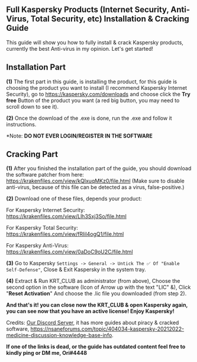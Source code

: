 ## **Full Kaspersky Products (Internet Security, Anti-Virus, Total Security, etc) Installation & Cracking Guide**



This guide will show you how to fully install & crack Kaspersky products, currently the best Anti-virus in my opinion. Let's get started!



## **Installation Part**

**(1)** The first part in this guide, is installing the product, for this guide is choosing the product you want to install (I recommend Kaspersky Internet Security), go to https://kaspersky.com/downloads and choose click the **Try free** Button of the product you want (a red big button, you may need to scroll down to see it).

**(2)** Once the download of the .exe is done, run the .exe and follow it instructions.

*Note: **DO NOT EVER LOGIN/REGISTER IN THE SOFTWARE**



## **Cracking Part**

**(1)** After you finished the installation part of the guide, you should download the software patcher from here: https://krakenfiles.com/view/kQIxuqMKz0/file.html (Make sure to disable anti-virus, because of this file can be detected as a virus, false-positive.)

**(2)** Download one of these files, depends your product:

For Kaspersky Internet Security: https://krakenfiles.com/view/Llh3Sxj3So/file.html

For Kaspersky Total Security: https://krakenfiles.com/view/fRIil4ogQ1/file.html

For Kaspersky Anti-Virus: https://krakenfiles.com/view/0aDoC9oU2C/file.html

**(3)** Go to Kaspersky `Settings -> General -> Untick The ✅ Of "Enable Self-Defense"`, Close & Exit Kaspersky in the system tray.

**(4)** Extract & Run KRT_CLUB as administrator (from above), Choose the second option in the software (Icon of Arrow up with the text "LIC" &), Click "**__Reset Activation__**" And choose the .lic file you downloaded (from step 2).



**And that's it! you can close now the KRT_CLUB & open Kaspersky again, you can see now that you have an active license! Enjoy Kaspersky!**



Credits: [Our Discord Server](https://discord.gg/enMG8bXUbn), it has more guides about piracy & cracked software, https://nsaneforums.com/topic/404034-kaspersky-20212022-medicine-discussion-knowledge-base-info.

**If one of the links is dead, or the guide has outdated content feel free to kindly ping or DM me, Ori#4448**
